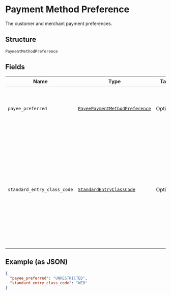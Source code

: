 
# Payment Method Preference

The customer and merchant payment preferences.

## Structure

`PaymentMethodPreference`

## Fields

| Name | Type | Tags | Description |
|  --- | --- | --- | --- |
| `payee_preferred` | [`PayeePaymentMethodPreference`](../../doc/models/payee-payment-method-preference.md) | Optional | The merchant-preferred payment methods.<br><br>**Default**: `PayeePaymentMethodPreference::UNRESTRICTED`<br><br>**Constraints**: *Minimum Length*: `1`, *Maximum Length*: `255`, *Pattern*: `^[0-9A-Z_]+$` |
| `standard_entry_class_code` | [`StandardEntryClassCode`](../../doc/models/standard-entry-class-code.md) | Optional | NACHA (the regulatory body governing the ACH network) requires that API callers (merchants, partners) obtain the consumer’s explicit authorization before initiating a transaction. To stay compliant, you’ll need to make sure that you retain a compliant authorization for each transaction that you originate to the ACH Network using this API. ACH transactions are categorized (using SEC codes) by how you capture authorization from the Receiver (the person whose bank account is being debited or credited). PayPal supports the following SEC codes.<br><br>**Default**: `StandardEntryClassCode::WEB`<br><br>**Constraints**: *Minimum Length*: `3`, *Maximum Length*: `255` |

## Example (as JSON)

```json
{
  "payee_preferred": "UNRESTRICTED",
  "standard_entry_class_code": "WEB"
}
```

